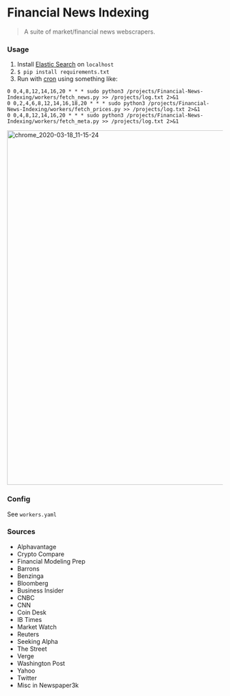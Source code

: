 # Financial News Indexing

> A suite of market/financial news webscrapers.

### Usage

1. Install [Elastic Search](https://www.elastic.co/) on `localhost`
2. `$ pip install requirements.txt`
3. Run with [cron](https://en.wikipedia.org/wiki/Cron) using something like:
```
0 0,4,8,12,14,16,20 * * * sudo python3 /projects/Financial-News-Indexing/workers/fetch_news.py >> /projects/log.txt 2>&1
0 0,2,4,6,8,12,14,16,18,20 * * * sudo python3 /projects/Financial-News-Indexing/workers/fetch_prices.py >> /projects/log.txt 2>&1
0 0,4,8,12,14,16,20 * * * sudo python3 /projects/Financial-News-Indexing/workers/fetch_meta.py >> /projects/log.txt 2>&1
```

<img width="827" alt="chrome_2020-03-18_11-15-24" src="https://user-images.githubusercontent.com/6625384/76982365-c80ae200-6909-11ea-8704-b496434e1b3e.png">

### Config
See `workers.yaml`

### Sources
* Alphavantage
* Crypto Compare
* Financial Modeling Prep
* Barrons
* Benzinga
* Bloomberg
* Business Insider
* CNBC
* CNN
* Coin Desk
* IB Times
* Market Watch
* Reuters
* Seeking Alpha
* The Street
* Verge
* Washington Post
* Yahoo
* Twitter
* Misc in Newspaper3k